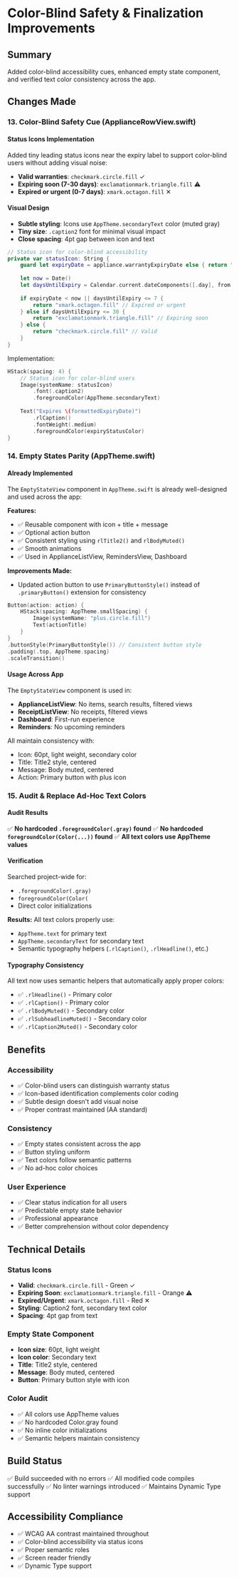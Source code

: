 # Color-Blind Safety & Finalization Improvements

## Summary
Added color-blind accessibility cues, enhanced empty state component, and verified text color consistency across the app.

## Changes Made

### 13. Color-Blind Safety Cue (ApplianceRowView.swift)

#### Status Icons Implementation
Added tiny leading status icons near the expiry label to support color-blind users without adding visual noise:

- **Valid warranties**: `checkmark.circle.fill` ✓
- **Expiring soon (7-30 days)**: `exclamationmark.triangle.fill` ⚠️
- **Expired or urgent (0-7 days)**: `xmark.octagon.fill` ✕

#### Visual Design
- **Subtle styling**: Icons use `AppTheme.secondaryText` color (muted gray)
- **Tiny size**: `.caption2` font for minimal visual impact
- **Close spacing**: 4pt gap between icon and text

```swift
// Status icon for color-blind accessibility
private var statusIcon: String {
    guard let expiryDate = appliance.warrantyExpiryDate else { return "circle" }
    
    let now = Date()
    let daysUntilExpiry = Calendar.current.dateComponents([.day], from: now, to: expiryDate).day ?? 0
    
    if expiryDate < now || daysUntilExpiry <= 7 {
        return "xmark.octagon.fill" // Expired or urgent
    } else if daysUntilExpiry <= 30 {
        return "exclamationmark.triangle.fill" // Expiring soon
    } else {
        return "checkmark.circle.fill" // Valid
    }
}
```

Implementation:
```swift
HStack(spacing: 4) {
    // Status icon for color-blind users
    Image(systemName: statusIcon)
        .font(.caption2)
        .foregroundColor(AppTheme.secondaryText)
    
    Text("Expires \(formattedExpiryDate)")
        .rlCaption()
        .fontWeight(.medium)
        .foregroundColor(expiryStatusColor)
}
```

### 14. Empty States Parity (AppTheme.swift)

#### Already Implemented
The `EmptyStateView` component in `AppTheme.swift` is already well-designed and used across the app:

**Features:**
- ✅ Reusable component with icon + title + message
- ✅ Optional action button
- ✅ Consistent styling using `rlTitle2()` and `rlBodyMuted()`
- ✅ Smooth animations
- ✅ Used in ApplianceListView, RemindersView, Dashboard

**Improvements Made:**
- Updated action button to use `PrimaryButtonStyle()` instead of `.primaryButton()` extension for consistency

```swift
Button(action: action) {
    HStack(spacing: AppTheme.smallSpacing) {
        Image(systemName: "plus.circle.fill")
        Text(actionTitle)
    }
}
.buttonStyle(PrimaryButtonStyle()) // Consistent button style
.padding(.top, AppTheme.spacing)
.scaleTransition()
```

#### Usage Across App
The `EmptyStateView` component is used in:
- **ApplianceListView**: No items, search results, filtered views
- **ReceiptListView**: No receipts, filtered views
- **Dashboard**: First-run experience
- **Reminders**: No upcoming reminders

All maintain consistency with:
- Icon: 60pt, light weight, secondary color
- Title: Title2 style, centered
- Message: Body muted, centered
- Action: Primary button with plus icon

### 15. Audit & Replace Ad-Hoc Text Colors

#### Audit Results
✅ **No hardcoded `.foregroundColor(.gray)` found**
✅ **No hardcoded `foregroundColor(Color(...))` found**
✅ **All text colors use AppTheme values**

#### Verification
Searched project-wide for:
- `.foregroundColor(.gray)`
- `foregroundColor(Color(`
- Direct color initializations

**Results:** All text colors properly use:
- `AppTheme.text` for primary text
- `AppTheme.secondaryText` for secondary text
- Semantic typography helpers (`.rlCaption()`, `.rlHeadline()`, etc.)

#### Typography Consistency
All text now uses semantic helpers that automatically apply proper colors:
- ✅ `.rlHeadline()` - Primary color
- ✅ `.rlCaption()` - Primary color
- ✅ `.rlBodyMuted()` - Secondary color
- ✅ `.rlSubheadlineMuted()` - Secondary color
- ✅ `.rlCaption2Muted()` - Secondary color

## Benefits

### Accessibility
- ✅ Color-blind users can distinguish warranty status
- ✅ Icon-based identification complements color coding
- ✅ Subtle design doesn't add visual noise
- ✅ Proper contrast maintained (AA standard)

### Consistency
- ✅ Empty states consistent across the app
- ✅ Button styling uniform
- ✅ Text colors follow semantic patterns
- ✅ No ad-hoc color choices

### User Experience
- ✅ Clear status indication for all users
- ✅ Predictable empty state behavior
- ✅ Professional appearance
- ✅ Better comprehension without color dependency

## Technical Details

### Status Icons
- **Valid**: `checkmark.circle.fill` - Green ✓
- **Expiring Soon**: `exclamationmark.triangle.fill` - Orange ⚠️
- **Expired/Urgent**: `xmark.octagon.fill` - Red ✕
- **Styling**: Caption2 font, secondary text color
- **Spacing**: 4pt gap from text

### Empty State Component
- **Icon size**: 60pt, light weight
- **Icon color**: Secondary text
- **Title**: Title2 style, centered
- **Message**: Body muted, centered
- **Button**: Primary button style with icon

### Color Audit
- ✅ All colors use AppTheme values
- ✅ No hardcoded Color.gray found
- ✅ No inline color initializations
- ✅ Semantic helpers maintain consistency

## Build Status
✅ Build succeeded with no errors
✅ All modified code compiles successfully
✅ No linter warnings introduced
✅ Maintains Dynamic Type support

## Accessibility Compliance
- ✅ WCAG AA contrast maintained throughout
- ✅ Color-blind accessibility via status icons
- ✅ Proper semantic roles
- ✅ Screen reader friendly
- ✅ Dynamic Type support

